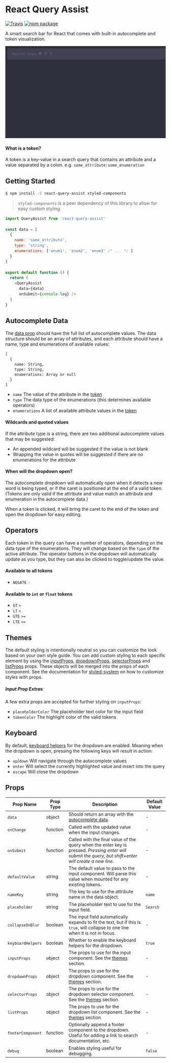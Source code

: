 # React Query Assist

[![Travis][build-badge]][build]
[![npm package][npm-badge]][npm]

A smart search bar for React that comes with built-in autocomplete and token visualization.

![demo animation][demo]

<a name="token"></a>
#### What is a token?

A token is a key-value in a search query that contains an attribute and a value separated by a colon. e.g. `some_attribute:some_enumeration`

## Getting Started

```bash
$ npm install -S react-query-assist styled-components
```

> `styled-components` is a peer dependency of this library to allow for easy custom styling.

```javascript
import QueryAssist from 'react-query-assist'

const data = [
  {
    name: 'some_attribute',
    type: 'string',
    enumerations: ['enum1', 'enum2', 'enum3' /* ... */ ]
  }
]

export default function () {
  return (
    <QueryAssist
      data={data}
      onSubmit={console.log} />
  )
}
```

<a name="autocomplete"></a>
## Autocomplete Data

The [data prop](#data) should have the full list of autocomplete values. The data structure should be an array of attributes, and each attribute should have a name, type and enumerations of available values:

```
[
  {
    name: String,
    type: String,
    enumerations: Array or null
  }
]
```

- `name` The value of the attribute in the [token](#token)
- `type` The data type of the enumerations (this determines available operators)
- `enumerations` A list of available attribute values in the [token](#token)

#### Wildcards and quoted values

If the attribute type is a string, there are two additional autocomplete values that may be suggested:

- An appended wildcard will be suggested if the value is not blank
- Wrapping the value in quotes will be suggested if there are no enumerations for the attribute

#### When will the dropdown open?

The autocomplete dropdown will automatically open when it detects a new word is being typed, or if the caret is positioned at the end of a valid token. (Tokens are only valid if the attribute and value match an attribute and enumeration in the autocomplete data.)

When a token is clicked, it will bring the caret to the end of the token and open the dropdown for easy editing.

## Operators

Each token in the query can have a number of operators, depending on the data type of the enumerations. They will change based on the `type` of the active attribute. The operator buttons in the dropdown will automatically update as you type, but they can also be clicked to toggle/update the value.

#### Available to all tokens

- `NEGATE` `-`

#### Available to `int` or `float` tokens

- `GT` `>`
- `LT` `<`
- `GTE` `>=`
- `LTE` `<=`

<a name="themes"></a>
## Themes

The default styling is intentionally neutral so you can customize the look based on your own style guide. You can add custom styling to each specific element by using the [inputProps](#inputProps), [dropdownProps](#dropdownProps), [selectorProps](#selectorProps) and [listProps](#listProps) props. These objects will be merged into the props of each component. See the documentation for [styled-system](https://github.com/jxnblk/styled-system) on how to customize styles with props.

##### Input Prop Extras

A few extra props are accepted for further styling on `inputProps`:

- `placeholderColor` The placeholder text color for the input field
- `tokenColor` The highlight color of the valid tokens

## Keyboard

By default, [keyboard helpers](#keyboardHelpers) for the dropdown are enabled. Meaning when the dropdown is open, pressing the following keys will result in action:

- `up`/`down` Will navigate through the autocomplete values
- `enter` Will select the currently highlighted value and insert into the query
- `escape` Will close the dropdown

## Props

| Prop Name  | Prop Type | Description | Default Value |
| -----------| --------- | ----------- | ------------- |
| <a name="data"></a>`data` | object | Should return an array with the [autocomplete data](#autocomplete). | - |
| `onChange` | function | Called with the updated value when the input changes. | - |
| `onSubmit` | function | Called with the final value of the query when the enter key is pressed. *Pressing enter will submit the query, but shift+enter will create a new line.* | - |
| `defaultValue` | string | The default value to pass to the input component. Will parse this value when mounted for any existing tokens. | - |
| `nameKey` | string | The key to use for the attribute name in the data object. | `name` |
| `placeholder` | string | The placeholder text to use for the input field. | `Search` |
| `collapseOnBlur` | boolean | The input field automatically expands to fit the text, but if this is `true`, will collapse to one line when it is not in focus. | - |
| <a name="keyboardHelpers"></a>`keyboardHelpers` | boolean | Whether to enable the keyboard helpers for the dropdown. | `true` |
| <a name="inputProps"></a>`inputProps` | object | The props to use for the input component. See the [themes](#themes) section. | - |
| <a name="dropdownProps"></a>`dropdownProps` | object | The props to use for the dropdown component. See the [themes](#themes) section. | - |
| <a name="selectorProps"></a>`selectorProps` | object | The props to use for the dropdown selector component. See the [themes](#themes) section. | - |
| <a name="listProps"></a>`listProps` | object | The props to use for the dropdown list component. See the [themes](#themes) section. | - |
| `footerComponent` | function | Optionally append a footer component to the dropdown. Useful for adding a link to search documentation, etc. | - |
| `debug` | boolean | Enables styling useful for debugging. | `false` |

[build-badge]: https://img.shields.io/travis/timberio/react-query-assist/master.png?style=flat-square
[build]: https://travis-ci.org/timberio/react-query-assist

[npm-badge]: https://img.shields.io/npm/v/react-query-assist.png?style=flat-square
[npm]: https://www.npmjs.org/react-query-assist

[demo]: demo.gif
